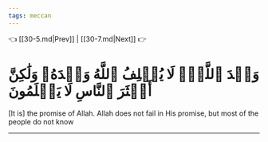```yaml
---
tags: meccan
---
```


👈 [[30-5.md|Prev]] | [[30-7.md|Next]] 👉

# وَعۡدَ ٱللَّهِۖ لَا يُخۡلِفُ ٱللَّهُ وَعۡدَهُۥ وَلَٰكِنَّ أَكۡثَرَ ٱلنَّاسِ لَا يَعۡلَمُونَ

[It is] the promise of Allah. Allah does not fail in His promise, but most of the people do not know

---

